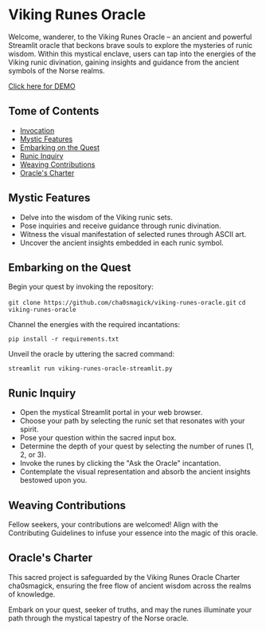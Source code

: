# Viking Runes Oracle

Welcome, wanderer, to the Viking Runes Oracle – an ancient and powerful Streamlit oracle that beckons brave souls to explore the mysteries of runic wisdom. Within this mystical enclave, users can tap into the energies of the Viking runic divination, gaining insights and guidance from the ancient symbols of the Norse realms.

[Click here for DEMO](https://huggingface.co/spaces/cha0smagick/Viking_Runes_Oracle)

## Tome of Contents
- [Invocation](#viking-runes-oracle)
- [Mystic Features](#mystic-features)
- [Embarking on the Quest](#embarking-on-the-quest)
- [Runic Inquiry](#runic-inquiry)
- [Weaving Contributions](#weaving-contributions)
- [Oracle's Charter](#oracles-charter)

## Mystic Features
- Delve into the wisdom of the Viking runic sets.
- Pose inquiries and receive guidance through runic divination.
- Witness the visual manifestation of selected runes through ASCII art.
- Uncover the ancient insights embedded in each runic symbol.

## Embarking on the Quest

Begin your quest by invoking the repository:
   
 `git clone https://github.com/cha0smagick/viking-runes-oracle.git`
 `cd viking-runes-oracle`

Channel the energies with the required incantations:

 `pip install -r requirements.txt`

Unveil the oracle by uttering the sacred command:

 `streamlit run viking-runes-oracle-streamlit.py`

## Runic Inquiry

* Open the mystical Streamlit portal in your web browser.
* Choose your path by selecting the runic set that resonates with your spirit.
* Pose your question within the sacred input box.
* Determine the depth of your quest by selecting the number of runes (1, 2, or 3).
* Invoke the runes by clicking the "Ask the Oracle" incantation.
* Contemplate the visual representation and absorb the ancient insights bestowed upon you.

## Weaving Contributions

Fellow seekers, your contributions are welcomed! Align with the Contributing Guidelines to infuse your essence into the magic of this oracle.

## Oracle's Charter
This sacred project is safeguarded by the Viking Runes Oracle Charter cha0smagick, ensuring the free flow of ancient wisdom across the realms of knowledge.

Embark on your quest, seeker of truths, and may the runes illuminate your path through the mystical tapestry of the Norse oracle.
